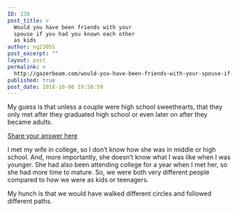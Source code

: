 ```yaml
---
ID: 238
post_title: >
  Would you have been friends with your
  spouse if you had you known each other
  as kids
author: ng23055
post_excerpt: ""
layout: post
permalink: >
  http://gazerbeam.com/would-you-have-been-friends-with-your-spouse-if-you-had-you-known-each-other-as-kids
published: true
post_date: 2018-10-06 18:58:59
---
```

My guess is that unless a couple were high school sweethearts, that they only met after they graduated high school or even later on after they became adults.

<a href="https://www.quora.com/unanswered/Would-you-have-been-friends-with-your-spouse-if-you-had-you-known-each-other-as-kids">Share your answer here</a><!--more-->

I met my wife in college, so I don’t know how she was in middle or high school. And, more importantly, she doesn’t know what I was like when I was younger. She had also been attending college for a year when I met her, so she had more time to mature. So, we were both very different people compared to how we were as kids or teenagers.

My hunch is that we would have walked different circles and followed different paths.